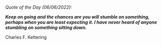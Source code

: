 *Quote of the Day (06/06/2022):*

_**Keep on going and the chances are you will stumble on something, perhaps when you are least expecting it. I have never heard of anyone stumbling on something sitting down.**_

Charles F. Kettering